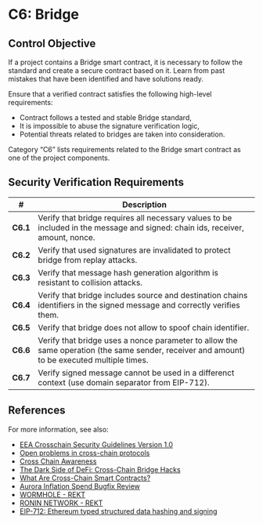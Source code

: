 # C6: Bridge

## Control Objective

If a project contains a Bridge smart contract, it is necessary to follow the standard and create a secure contract based on it. Learn from past mistakes that have been identified and have solutions ready.

Ensure that a verified contract satisfies the following high-level requirements:
* Contract follows a tested and stable Bridge standard,
* It is impossible to abuse the signature verification logic,
* Potential threats related to bridges are taken into consideration.

Category “C6” lists requirements related to the Bridge smart contract as one of the project components.

## Security Verification Requirements

| # | Description |
| --- | --- |
| **C6.1** | Verify that bridge requires all necessary values to be included in the message and signed: chain ids, receiver, amount, nonce. |
| **C6.2** | Verify that used signatures are invalidated to protect bridge from replay attacks. |
| **C6.3** | Verify that message hash generation algorithm is resistant to collision attacks. |
| **C6.4** | Verify that bridge includes source and destination chains identifiers in the signed message and correctly verifies them. |
| **C6.5** | Verify that bridge does not allow to spoof chain identifier. |
| **C6.6** | Verify that bridge uses a nonce parameter to allow the same operation (the same sender, receiver and amount) to be executed multiple times. |
| **C6.7** | Verify signed message cannot be used in a differenct context (use domain separator from EIP-712). |

## References
For more information, see also:
* [EEA Crosschain Security Guidelines Version 1.0](https://entethalliance.github.io/crosschain-interoperability/crosschainsecurityguidelines.html)
* [Open problems in cross-chain protocols](https://arxiv.org/pdf/2101.12412.pdf)
* [Cross Chain Awareness](https://docs.openzeppelin.com/contracts/4.x/api/crosschain)
* [The Dark Side of DeFi: Cross-Chain Bridge Hacks](https://quantstamp.com/blog/the-dark-side-of-defi-cross-chain-bridge-hacks/)
* [What Are Cross-Chain Smart Contracts?](https://blog.chain.link/cross-chain-smart-contracts/)
* [Aurora Inflation Spend Bugfix Review](https://medium.com/immunefi/aurora-infinite-spend-bugfix-review-6m-payout-e635d24273d)
* [WORMHOLE - REKT](https://rekt.news/wormhole-rekt/)
* [RONIN NETWORK - REKT](https://rekt.news/ronin-rekt/)
* [EIP-712: Ethereum typed structured data hashing and signing](https://eips.ethereum.org/EIPS/eip-712)